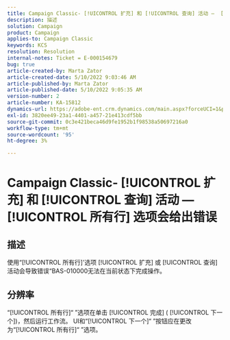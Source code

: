 ```yaml
---
title: Campaign Classic- [!UICONTROL 扩充] 和 [!UICONTROL 查询] 活动 —  [!UICONTROL 所有行] 选项会给出错误
description: 描述
solution: Campaign
product: Campaign
applies-to: Campaign Classic
keywords: KCS
resolution: Resolution
internal-notes: Ticket = E-000154679
bug: true
article-created-by: Marta Zator
article-created-date: 5/10/2022 9:03:46 AM
article-published-by: Marta Zator
article-published-date: 5/10/2022 9:05:35 AM
version-number: 2
article-number: KA-15812
dynamics-url: https://adobe-ent.crm.dynamics.com/main.aspx?forceUCI=1&pagetype=entityrecord&etn=knowledgearticle&id=8cf53f15-40d0-ec11-a7b5-00224809c101
exl-id: 3820ee49-23a1-4401-a457-21e413cdf5bb
source-git-commit: 0c3e421beca46d9fe1952b1f98538a50697216a0
workflow-type: tm+mt
source-wordcount: '95'
ht-degree: 3%

---
```


# Campaign Classic- [!UICONTROL 扩充] 和 [!UICONTROL 查询] 活动 —  [!UICONTROL 所有行] 选项会给出错误

## 描述


使用“[!UICONTROL 所有行]&#39;选项 [!UICONTROL 扩充] 或 [!UICONTROL 查询] 活动会导致错误“BAS-010000无法在当前状态下完成操作。


## 分辨率


“[!UICONTROL 所有行]“ ”选项在单击 [!UICONTROL 完成] ( [!UICONTROL 下一个])，然后运行工作流。 UI和“[!UICONTROL 下一个]“ ”按钮应在更改为“[!UICONTROL 所有行]“ ”选项。
